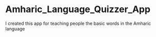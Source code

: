 # Amharic_Language_Quizzer_App
I created this app for teaching people the basic words in the Amharic language
